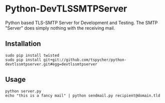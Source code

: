 Python-DevTLSSMTPServer
=======================

Python based TLS-SMTP Server for Development and Testing. The SMTP "Server" does simply nothing with the receiving mail.


Installation
------------

    sudo pip install twisted
    sudo pip install git+git://github.com/tspycher/python-devtlssmtpserver.git#egg=devtlssmtpserver


Usage
-----

    python server.py
    echo "this is a fancy mail" | python sendmail.py recipient@domain.tld
